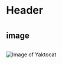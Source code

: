 # <H1>Header<H1>
# <H2>image<H2>
![Image of Yaktocat](https://octodex.github.com/images/yaktocat.png)

<H2><H2>

